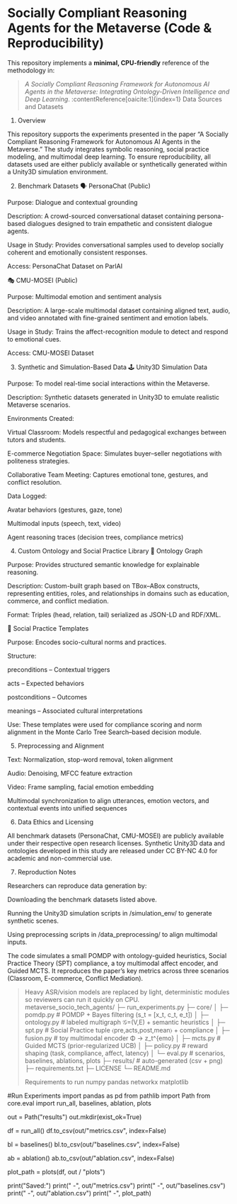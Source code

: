 # Socially Compliant Reasoning Agents for the Metaverse (Code & Reproducibility)

This repository implements a **minimal, CPU-friendly** reference of the methodology in:

> *A Socially Compliant Reasoning Framework for Autonomous AI Agents in the Metaverse: Integrating Ontology-Driven Intelligence and Deep Learning*.  :contentReference[oaicite:1]{index=1}
> Data Sources and Datasets
1. Overview

This repository supports the experiments presented in the paper “A Socially Compliant Reasoning Framework for Autonomous AI Agents in the Metaverse.”
The study integrates symbolic reasoning, social practice modeling, and multimodal deep learning.
To ensure reproducibility, all datasets used are either publicly available or synthetically generated within a Unity3D simulation environment.

2. Benchmark Datasets
🗣️ PersonaChat (Public)

Purpose: Dialogue and contextual grounding

Description: A crowd-sourced conversational dataset containing persona-based dialogues designed to train empathetic and consistent dialogue agents.

Usage in Study: Provides conversational samples used to develop socially coherent and emotionally consistent responses.

Access: PersonaChat Dataset on ParlAI

🎭 CMU-MOSEI (Public)

Purpose: Multimodal emotion and sentiment analysis

Description: A large-scale multimodal dataset containing aligned text, audio, and video annotated with fine-grained sentiment and emotion labels.

Usage in Study: Trains the affect-recognition module to detect and respond to emotional cues.

Access: CMU-MOSEI Dataset

3. Synthetic and Simulation-Based Data
🕹️ Unity3D Simulation Data

Purpose: To model real-time social interactions within the Metaverse.

Description: Synthetic datasets generated in Unity3D to emulate realistic Metaverse scenarios.

Environments Created:

Virtual Classroom: Models respectful and pedagogical exchanges between tutors and students.

E-commerce Negotiation Space: Simulates buyer–seller negotiations with politeness strategies.

Collaborative Team Meeting: Captures emotional tone, gestures, and conflict resolution.

Data Logged:

Avatar behaviors (gestures, gaze, tone)

Multimodal inputs (speech, text, video)

Agent reasoning traces (decision trees, compliance metrics)

4. Custom Ontology and Social Practice Library
🧩 Ontology Graph

Purpose: Provides structured semantic knowledge for explainable reasoning.

Description: Custom-built graph based on TBox–ABox constructs, representing entities, roles, and relationships in domains such as education, commerce, and conflict mediation.

Format: Triples (head, relation, tail) serialized as JSON-LD and RDF/XML.

📘 Social Practice Templates

Purpose: Encodes socio-cultural norms and practices.

Structure:

preconditions – Contextual triggers

acts – Expected behaviors

postconditions – Outcomes

meanings – Associated cultural interpretations

Use: These templates were used for compliance scoring and norm alignment in the Monte Carlo Tree Search–based decision module.

5. Preprocessing and Alignment

Text: Normalization, stop-word removal, token alignment

Audio: Denoising, MFCC feature extraction

Video: Frame sampling, facial emotion embedding

Multimodal synchronization to align utterances, emotion vectors, and contextual events into unified sequences

6. Data Ethics and Licensing

All benchmark datasets (PersonaChat, CMU-MOSEI) are publicly available under their respective open research licenses.
Synthetic Unity3D data and ontologies developed in this study are released under CC BY-NC 4.0 for academic and non-commercial use.

7. Reproduction Notes

Researchers can reproduce data generation by:

Downloading the benchmark datasets listed above.

Running the Unity3D simulation scripts in /simulation_env/ to generate synthetic scenes.

Using preprocessing scripts in /data_preprocessing/ to align multimodal inputs.

The code simulates a small POMDP with ontology-guided heuristics, Social Practice Theory (SPT) compliance, a toy multimodal affect encoder, and Guided MCTS. It reproduces the paper’s key metrics across three scenarios (Classroom, E-commerce, Conflict Mediation).

> Heavy ASR/vision models are replaced by light, deterministic modules so reviewers can run it quickly on CPU.
metaverse_socio_tech_agents/
├─ run_experiments.py
├─ core/
│  ├─ pomdp.py          # POMDP + Bayes filtering (s_t = [x_t, c_t, e_t])
│  ├─ ontology.py       # labeled multigraph 𝒢=(V,E) + semantic heuristics
│  ├─ spt.py            # Social Practice tuple ⟨pre,acts,post,mean⟩ + compliance
│  ├─ fusion.py         # toy multimodal encoder Φ → z_t^{emo}
│  ├─ mcts.py           # Guided MCTS (prior-regularized UCB)
│  ├─ policy.py         # reward shaping (task, compliance, affect, latency)
│  └─ eval.py           # scenarios, baselines, ablations, plots
├─ results/             # auto-generated (csv + png)
├─ requirements.txt
├─ LICENSE
└─ README.md
>
> Requirements to run
> numpy
pandas
networkx
matplotlib

#Run Experiments
import pandas as pd
from pathlib import Path
from core.eval import run_all, baselines, ablation, plots

out = Path("results")
out.mkdir(exist_ok=True)

df = run_all()
df.to_csv(out/"metrics.csv", index=False)

bl = baselines()
bl.to_csv(out/"baselines.csv", index=False)

ab = ablation()
ab.to_csv(out/"ablation.csv", index=False)

plot_path = plots(df, out / "plots")

print("Saved:")
print(" -", out/"metrics.csv")
print(" -", out/"baselines.csv")
print(" -", out/"ablation.csv")
print(" -", plot_path)
